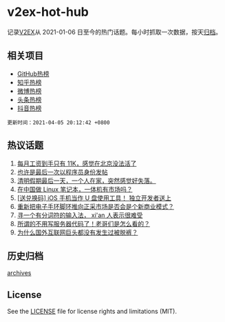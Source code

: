 # v2ex-hot-hub

 记录[V2EX](https://www.v2ex.com/)从 2021-01-06 日至今的热门话题。每小时抓取一次数据，按天[归档](archives)。
 
 ## 相关项目

- [GitHub热榜](https://github.com/snaildev/github-hot-hub)
- [知乎热榜](https://github.com/snaildev/zhihu-hot-hub)
- [微博热榜](https://github.com/snaildev/weibo-hot-hub)
- [头条热榜](https://github.com/snaildev/toutiao-hot-hub)
- [抖音热榜](https://github.com/snaildev/douyin-hot-hub)


 `更新时间：2021-04-05 20:12:42 +0800`

## 热议话题

1. [每月工资到手只有 11K，感觉在北京没法活了](https://www.v2ex.com/t/768071)
1. [也许是最后一次以程序员身份发帖](https://www.v2ex.com/t/767990)
1. [清明假期最后一天，一个人在家，突然感觉好失落。](https://www.v2ex.com/t/768083)
1. [在中国做 Linux 笔记本，一体机有市场吗？](https://www.v2ex.com/t/768012)
1. [[送兑换码] iOS 手机当作 U 盘使用工具！ 独立开发者送上](https://www.v2ex.com/t/768035)
1. [重新把电子手环脚环推向正采市场是否会是个新商业模式？](https://www.v2ex.com/t/768034)
1. [寻一个有分词符的输入法， xi'an 人表示很难受](https://www.v2ex.com/t/768050)
1. [所谓的不用写服务器代码了！老哥们是怎么看的？](https://www.v2ex.com/t/767982)
1. [为什么国外互联网巨头都没有发生过被脱裤？](https://www.v2ex.com/t/768132)

## 历史归档

[archives](archives)

## License

See the [LICENSE](LICENSE) file for license rights and limitations (MIT).
